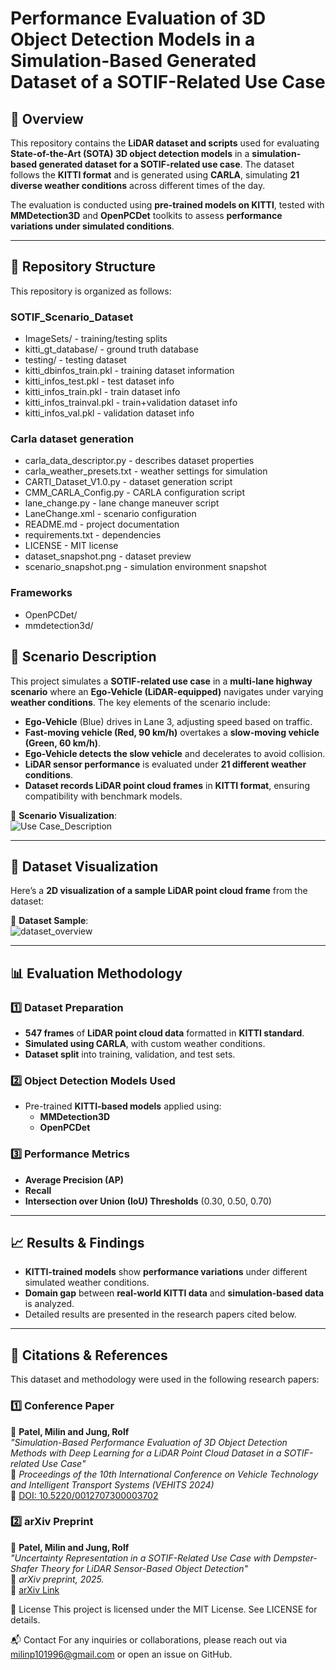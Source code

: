 # **Performance Evaluation of 3D Object Detection Models in a Simulation-Based Generated Dataset of a SOTIF-Related Use Case**

## 📍 Overview
This repository contains the **LiDAR dataset and scripts** used for evaluating **State-of-the-Art (SOTA) 3D object detection models** in a **simulation-based generated dataset for a SOTIF-related use case**. The dataset follows the **KITTI format** and is generated using **CARLA**, simulating **21 diverse weather conditions** across different times of the day.

The evaluation is conducted using **pre-trained models on KITTI**, tested with **MMDetection3D** and **OpenPCDet** toolkits to assess **performance variations under simulated conditions**.

---

## 📂 **Repository Structure**
This repository is organized as follows:

### SOTIF_Scenario_Dataset
- ImageSets/ - training/testing splits
- kitti_gt_database/ - ground truth database
- testing/ - testing dataset
- kitti_dbinfos_train.pkl - training dataset information
- kitti_infos_test.pkl - test dataset info
- kitti_infos_train.pkl - train dataset info
- kitti_infos_trainval.pkl - train+validation dataset info
- kitti_infos_val.pkl - validation dataset info

### Carla dataset generation
- carla_data_descriptor.py - describes dataset properties
- carla_weather_presets.txt - weather settings for simulation
- CARTI_Dataset_V1.0.py - dataset generation script
- CMM_CARLA_Config.py - CARLA configuration script
- lane_change.py - lane change maneuver script
- LaneChange.xml - scenario configuration
- README.md - project documentation
- requirements.txt - dependencies
- LICENSE - MIT license
- dataset_snapshot.png - dataset preview
- scenario_snapshot.png - simulation environment snapshot

### Frameworks
- OpenPCDet/
- mmdetection3d/

## 📍 **Scenario Description**
This project simulates a **SOTIF-related use case** in a **multi-lane highway scenario** where an **Ego-Vehicle (LiDAR-equipped)** navigates under varying **weather conditions**. The key elements of the scenario include:

- **Ego-Vehicle** (Blue) drives in Lane 3, adjusting speed based on traffic.
- **Fast-moving vehicle (Red, 90 km/h)** overtakes a **slow-moving vehicle (Green, 60 km/h)**.
- **Ego-Vehicle detects the slow vehicle** and decelerates to avoid collision.
- **LiDAR sensor performance** is evaluated under **21 different weather conditions**.
- **Dataset records LiDAR point cloud frames** in **KITTI format**, ensuring compatibility with benchmark models.

📸 **Scenario Visualization**:  
![Use Case_Description](https://github.com/user-attachments/assets/ac1801aa-6c6d-4784-b428-16021ebedeb4)

---

## 📸 **Dataset Visualization**
Here’s a **2D visualization of a sample LiDAR point cloud frame** from the dataset:

📸 **Dataset Sample**:  
![dataset_overview](https://github.com/user-attachments/assets/197b4a9c-59c8-4168-a6d3-75db4065d15f)



---

## 📊 **Evaluation Methodology**
### **1️⃣ Dataset Preparation**
- **547 frames** of **LiDAR point cloud data** formatted in **KITTI standard**.
- **Simulated using CARLA**, with custom weather conditions.
- **Dataset split** into training, validation, and test sets.

### **2️⃣ Object Detection Models Used**
- Pre-trained **KITTI-based models** applied using:
  - **MMDetection3D**
  - **OpenPCDet**
  
### **3️⃣ Performance Metrics**
- **Average Precision (AP)**
- **Recall**
- **Intersection over Union (IoU) Thresholds** (0.30, 0.50, 0.70)

---

## 📈 **Results & Findings**
- **KITTI-trained models** show **performance variations** under different simulated weather conditions.
- **Domain gap** between **real-world KITTI data** and **simulation-based data** is analyzed.
- Detailed results are presented in the research papers cited below.

---

## 📄 **Citations & References**
This dataset and methodology were used in the following research papers:

### **1️⃣ Conference Paper**
📖 **Patel, Milin and Jung, Rolf**  
*"Simulation-Based Performance Evaluation of 3D Object Detection Methods with Deep Learning for a LiDAR Point Cloud Dataset in a SOTIF-related Use Case"*  
🚀 *Proceedings of the 10th International Conference on Vehicle Technology and Intelligent Transport Systems (VEHITS 2024)*  
🔗 [DOI: 10.5220/0012707300003702](https://doi.org/10.5220/0012707300003702)  


### **2️⃣ arXiv Preprint**
📖 **Patel, Milin and Jung, Rolf**  
*"Uncertainty Representation in a SOTIF-Related Use Case with Dempster-Shafer Theory for LiDAR Sensor-Based Object Detection"*  
🚀 *arXiv preprint, 2025.*  
🔗 [arXiv Link](https://arxiv.org/abs/2503.02087)  


🔗 License
This project is licensed under the MIT License. See LICENSE for details.

📬 Contact
For any inquiries or collaborations, please reach out via milinp101996@gmail.com or open an issue on GitHub.


